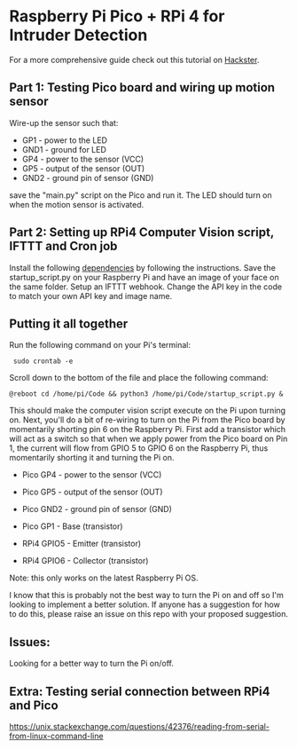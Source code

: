 # Raspberry Pi Pico + RPi 4 for Intruder Detection

For a more comprehensive guide check out this tutorial on [Hackster](https://www.hackster.io/grisaficarlo/low-power-iot-intruder-detector-with-rpi4-pico-4c37a9).

## Part 1: Testing Pico board and wiring up motion sensor 
Wire-up the sensor such that:
* GP1 - power to the LED
* GND1 - ground for LED
* GP4 - power to the sensor (VCC)
* GP5 - output of the sensor (OUT)
* GND2 - ground pin of sensor (GND)

save the "main.py" script on the Pico and run it. The LED should turn on when the motion sensor is activated.
## Part 2: Setting up RPi4 Computer Vision script, IFTTT and Cron job
Install the following [dependencies](https://gist.github.com/mrpjevans/9885e853b603ed046cbc5326b9942991) by following the instructions.
Save the startup_script.py on your Raspberry Pi and have an image of your face on the same folder.
Setup an IFTTT webhook.
Change the API key in the code to match your own API key and image name.
## Putting it all together 
Run the following command on your Pi's terminal:

``` sudo crontab -e```

Scroll down to the bottom of the file and place the following command:

``` @reboot cd /home/pi/Code && python3 /home/pi/Code/startup_script.py & ```

This should make the computer vision script execute on the Pi upon turning on.
Next, you'll do a bit of re-wiring to turn on the Pi from the Pico board by momentarily shorting pin 6 on the Raspberry Pi. First add a transistor which will act as a switch so that when we apply power from the Pico board on Pin 1, the current will flow from GPIO 5 to GPIO 6 on the Raspberry Pi, thus momentarily shorting it and turning the Pi on.

* Pico GP4 - power to the sensor (VCC)

* Pico GP5 - output of the sensor (OUT)

* Pico GND2 - ground pin of sensor (GND)

* Pico GP1 - Base (transistor)

* RPi4 GPIO5 - Emitter (transistor)

* RPi4 GPIO6 - Collector (transistor)

Note: this only works on the latest Raspberry Pi OS.

I know that this is probably not the best way to turn the Pi on and off so I'm looking to implement a better solution. If anyone has a suggestion for how to do this, please raise an issue on this repo with your proposed suggestion.

## Issues:
Looking for a better way to turn the Pi on/off.

## Extra: Testing serial connection between RPi4 and Pico 
https://unix.stackexchange.com/questions/42376/reading-from-serial-from-linux-command-line
